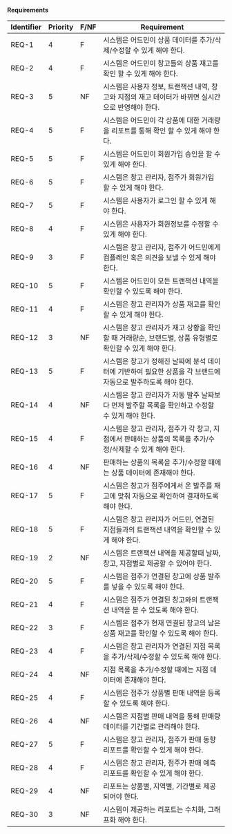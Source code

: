 **Requirements**

| Identifier | Priority | F/NF | Requirement                                                  |
| ---------- | -------- | ---- | ------------------------------------------------------------ |
| REQ-1      | 4        | F    | 시스템은 어드민이 상품 데이터를 추가/삭제/수정할 수 있게 해야 한다. |
| REQ-2      | 4        | F    | 시스템은 어드민이 창고들의 상품 재고를 확인 할 수  있게 해야 한다. |
| REQ-3      | 5        | NF   | 시스템은 사용자 정보, 트랜잭션 내역, 창고와 지점의  재고 데이터가 바뀌면 실시간으로 반영해야 한다. |
| REQ-4      | 5        | F    | 시스템은 어드민이 각 상품에 대한 거래량을 리포트를  통해 확인 할 수 있게 해야 한다. |
| REQ-5      | 5        | F    | 시스템은 어드민이 회원가입 승인을 할 수 있게 해야  한다.     |
| REQ-6      | 5        | F    | 시스템은 창고 관리자, 점주가 회원가입 할 수 있게 해야  한다. |
| REQ-7      | 5        | F    | 시스템은 사용자가 로그인 할 수 있게 해야 한다.               |
| REQ-8      | 4        | F    | 시스템은 사용자가 회원정보를 수정할 수 있게 해야  한다.      |
| REQ-9      | 3        | F    | 시스템은 창고 관리자, 점주가 어드민에게 컴플레인 혹은 의견을 보낼 수 있게 해야 한다. |
| REQ-10     | 5        | F    | 시스템은 어드민이 모든 트랜잭션 내역을 확인할 수  있도록 해야 한다. |
| REQ-11     | 4        | F    | 시스템은 창고 관리자가 상품 재고를 확인할 수 있게  해야 한다. |
| REQ-12     | 3        | NF   | 시스템은 창고 관리자가 재고 상황을 확인할 때  거래량순, 브랜드별, 상품 유형별로 확인할 수 있게 해야 한다. |
| REQ-13     | 5        | F    | 시스템은 창고가 정해진 날짜에 분석 데이터에 기반하여  필요한 상품을 각 브랜드에 자동으로 발주하도록 해야 한다. |
| REQ-14     | 4        | NF   | 시스템은 창고 관리자가 자동 발주 날짜보다 먼저 발주할  목록을 확인하고 수정할 수 있게 해야 한다. |
| REQ-15     | 4        | F    | 시스템은 창고 관리자, 점주가 각 창고, 지점에서  판매하는 상품의 목록을 추가/수정/삭제할 수 있게 해야 한다. |
| REQ-16     | 4        | NF   | 판매하는 상품의 목록을 추가/수정할 때에는 상품  데이터에 존재해야 한다. |
| REQ-17     | 5        | F    | 시스템은 창고가 점주에게서 온 발주를 재고에 맞춰  자동으로 확인하여 결재하도록 해야 한다. |
| REQ-18     | 5        | F    | 시스템은 창고 관리자가 어드민, 연결된 지점들과의  트랜잭션 내역을 확인할 수 있게 해야 한다. |
| REQ-19     | 2        | NF   | 시스템은 트랜잭션 내역을 제공할때 날짜, 창고,  지점별로 제공할 수 있어야 한다. |
| REQ-20     | 5        | F    | 시스템은 점주가 연결된 창고에 상품 발주를 넣을 수  있도록 해야 한다. |
| REQ-21     | 4        | F    | 시스템은 점주가 연결된 창고와의 트랜잭션 내역을 볼 수  있도록 해야 한다. |
| REQ-22     | 3        | F    | 시스템은 점주가 현재 연결된 창고의 남은 상품 재고를  확인할 수 있도록 해야 한다. |
| REQ-23     | 4        | F    | 시스템은 창고 관리자가 연결된 지점 목록을  추가/삭제/수정할 수 있도록 해야 한다. |
| REQ-24     | 4        | NF   | 지점 목록을 추가/수정할 때에는 지점 데이터에 존재해야  한다. |
| REQ-25     | 4        | F    | 시스템은 점주가 상품별 판매 내역을 등록할 수 있도록  해야 한다. |
| REQ-26     | 4        | NF   | 시스템은 지점별 판매 내역을 통해 판매량 데이터를  기간별로 관리해야 한다. |
| REQ-27     | 5        | F    | 시스템은 창고 관리자, 점주가 판매 동향 리포트를  확인할 수 있게 해야 한다. |
| REQ-28     | 4        | F    | 시스템은 창고 관리자, 점주가 판매 예측 리포트를  확인할 수 있게 해야 한다. |
| REQ-29     | 4        | NF   | 리포트는 상품별, 지역별, 기간별로 제공되어야 한다.           |
| REQ-30     | 3        | NF   | 시스템이 제공하는 리포트는 수치화, 그래프화 해야  한다.      |
